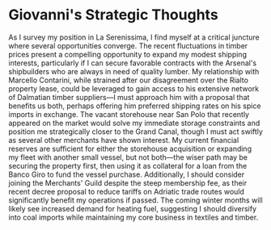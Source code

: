 # Giovanni's Strategic Thoughts

As I survey my position in La Serenissima, I find myself at a critical juncture where several opportunities converge. The recent fluctuations in timber prices present a compelling opportunity to expand my modest shipping interests, particularly if I can secure favorable contracts with the Arsenal's shipbuilders who are always in need of quality lumber. My relationship with Marcello Contarini, while strained after our disagreement over the Rialto property lease, could be leveraged to gain access to his extensive network of Dalmatian timber suppliers—I must approach him with a proposal that benefits us both, perhaps offering him preferred shipping rates on his spice imports in exchange. The vacant storehouse near San Polo that recently appeared on the market would solve my immediate storage constraints and position me strategically closer to the Grand Canal, though I must act swiftly as several other merchants have shown interest. My current financial reserves are sufficient for either the storehouse acquisition or expanding my fleet with another small vessel, but not both—the wiser path may be securing the property first, then using it as collateral for a loan from the Banco Giro to fund the vessel purchase. Additionally, I should consider joining the Merchants' Guild despite the steep membership fee, as their recent decree proposal to reduce tariffs on Adriatic trade routes would significantly benefit my operations if passed. The coming winter months will likely see increased demand for heating fuel, suggesting I should diversify into coal imports while maintaining my core business in textiles and timber.
